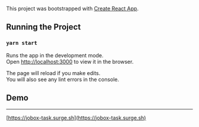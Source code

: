 
This project was bootstrapped with [Create React App](https://github.com/facebook/create-react-app).

## Running the Project
### `yarn start`

Runs the app in the development mode.\
Open [http://localhost:3000](http://localhost:3000) to view it in the browser.

The page will reload if you make edits.\
You will also see any lint errors in the console.

## Demo
<hr/>

[https://jobox-task.surge.sh](https://jobox-task.surge.sh)